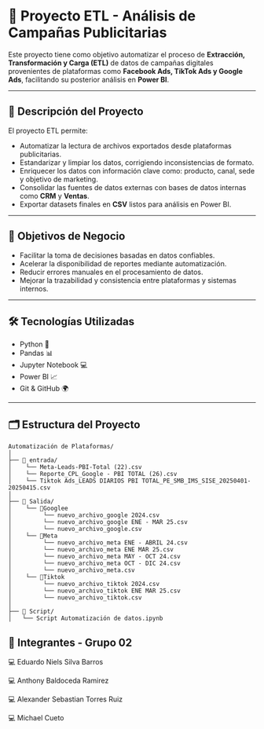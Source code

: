 # 🚀 Proyecto ETL - Análisis de Campañas Publicitarias

Este proyecto tiene como objetivo automatizar el proceso de **Extracción, Transformación y Carga (ETL)** de datos de campañas digitales provenientes de plataformas como **Facebook Ads, TikTok Ads y Google Ads**, facilitando su posterior análisis en **Power BI**.

---

## 📌 Descripción del Proyecto

El proyecto ETL permite:

- Automatizar la lectura de archivos exportados desde plataformas publicitarias.
- Estandarizar y limpiar los datos, corrigiendo inconsistencias de formato.
- Enriquecer los datos con información clave como: producto, canal, sede y objetivo de marketing.
- Consolidar las fuentes de datos externas con bases de datos internas como **CRM** y **Ventas**.
- Exportar datasets finales en **CSV** listos para análisis en Power BI.

---

## 🧠 Objetivos de Negocio

- Facilitar la toma de decisiones basadas en datos confiables.
- Acelerar la disponibilidad de reportes mediante automatización.
- Reducir errores manuales en el procesamiento de datos.
- Mejorar la trazabilidad y consistencia entre plataformas y sistemas internos.

---

## 🛠️ Tecnologías Utilizadas

- Python 🐍
- Pandas 📊
- Jupyter Notebook 💻
- Power BI 📈
- Git & GitHub 🌍

---

## 🗂️ Estructura del Proyecto
```
Automatización de Plataformas/
│
├── 📂 entrada/
│    └── Meta-Leads-PBI-Total (22).csv
│    └── Reporte_CPL_Google - PBI TOTAL (26).csv
│    └── Tiktok Ads_LEADS DIARIOS PBI TOTAL_PE_SMB_IMS_SISE_20250401-20250415.csv
│
├── 📂 Salida/
│    └── 📂Googlee
│         └── nuevo_archivo_google 2024.csv
│         └── nuevo_archivo_google ENE - MAR 25.csv
│         └── nuevo_archivo_google.csv
│    └── 📂Meta
│         └── nuevo_archivo_meta ENE - ABRIL 24.csv
│         └── nuevo_archivo_meta ENE MAR 25.csv
│         └── nuevo_archivo_meta MAY - OCT 24.csv
│         └── nuevo_archivo_meta OCT - DIC 24.csv
│         └── nuevo_archivo_meta.csv
│    └── 📂Tiktok
│         └── nuevo_archivo_tiktok 2024.csv
│         └── nuevo_archivo_tiktok ENE MAR 25.csv
│         └── nuevo_archivo_tiktok.csv
│
├── 📂 Script/
│   └── Script Automatización de datos.ipynb   
```
                     
## 👥 Integrantes - Grupo 02

  💻 Eduardo Niels Silva Barros

  💻 Anthony Baldoceda Ramirez

  💻 Alexander Sebastian Torres Ruiz

  💻 Michael Cueto
